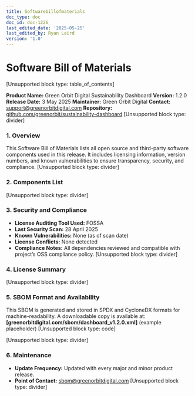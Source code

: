 ```yaml
---
title: Softwarebillofmaterials
doc_type: doc
doc_id: doc-1226
last_edited_date: '2025-05-25'
last_edited_by: Ryan Laird
version: '1.0'
---
```


# Software Bill of Materials

[Unsupported block type: table_of_contents]

**Product Name:** Green Orbit Digital Sustainability Dashboard
**Version:** 1.2.0
**Release Date:** 3 May 2025
**Maintainer:** Green Orbit Digital
**Contact:** [support@greenorbitdigital.com](mailto:support@greenorbitdigital.com)
**Repository:** [github.com/greenorbit/sustainability-dashboard](https://github.com/greenorbit/sustainability-dashboard)
[Unsupported block type: divider]
### **1. Overview**
This Software Bill of Materials lists all open source and third-party software components used in this release. It includes licensing information, version numbers, and known vulnerabilities to ensure transparency, security, and compliance.
[Unsupported block type: divider]
### **2. Components List**
[Unsupported block type: divider]
### **3. Security and Compliance**
- **License Auditing Tool Used:** FOSSA
- **Last Security Scan:** 28 April 2025
- **Known Vulnerabilities:** None (as of scan date)
- **License Conflicts:** None detected
- **Compliance Notes:** All dependencies reviewed and compatible with project’s OSS compliance policy.
[Unsupported block type: divider]
### **4. License Summary**
[Unsupported block type: divider]
### **5. SBOM Format and Availability**
This SBOM is generated and stored in SPDX and CycloneDX formats for machine-readability.
A downloadable copy is available at:
**[greenorbitdigital.com/sbom/dashboard_v1.2.0.xml]** (example placeholder)
[Unsupported block type: code]

[Unsupported block type: divider]
### **6. Maintenance**
- **Update Frequency:** Updated with every major and minor product release.
- **Point of Contact:** [sbom@greenorbitdigital.com](mailto:sbom@greenorbitdigital.com)
[Unsupported block type: divider]
